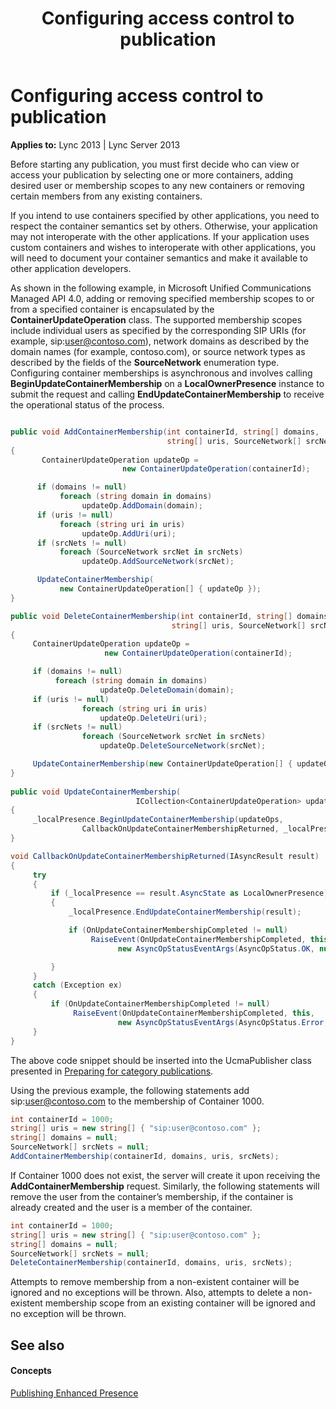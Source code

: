 ﻿---
title: Configuring access control to publication
TOCTitle: Configuring access control to publication
ms:assetid: cdb7f036-576f-4a7a-9dda-3753859de82d
ms:mtpsurl: https://msdn.microsoft.com/en-us/library/Dn454627(v=office.15)
ms:contentKeyID: 57092871
ms.date: 07/24/2014
mtps_version: v=office.15
dev_langs:
- csharp
---

# Configuring access control to publication


**Applies to:** Lync 2013 | Lync Server 2013

Before starting any publication, you must first decide who can view or access your publication by selecting one or more containers, adding desired user or membership scopes to any new containers or removing certain members from any existing containers.

If you intend to use containers specified by other applications, you need to respect the container semantics set by others. Otherwise, your application may not interoperate with the other applications. If your application uses custom containers and wishes to interoperate with other applications, you will need to document your container semantics and make it available to other application developers.

As shown in the following example, in Microsoft Unified Communications Managed API 4.0, adding or removing specified membership scopes to or from a specified container is encapsulated by the **ContainerUpdateOperation** class. The supported membership scopes include individual users as specified by the corresponding SIP URIs (for example, sip:user@contoso.com), network domains as described by the domain names (for example, contoso.com), or source network types as described by the fields of the **SourceNetwork** enumeration type. Configuring container memberships is asynchronous and involves calling **BeginUpdateContainerMembership** on a **LocalOwnerPresence** instance to submit the request and calling **EndUpdateContainerMembership** to receive the operational status of the process.

``` csharp

public void AddContainerMembership(int containerId, string[] domains, 
                                   string[] uris, SourceNetwork[] srcNets)
{
       ContainerUpdateOperation updateOp = 
                         new ContainerUpdateOperation(containerId);

      if (domains != null)
           foreach (string domain in domains)
                updateOp.AddDomain(domain);
      if (uris != null)
           foreach (string uri in uris)
                updateOp.AddUri(uri);
      if (srcNets != null)
           foreach (SourceNetwork srcNet in srcNets)
                updateOp.AddSourceNetwork(srcNet);

      UpdateContainerMembership(
           new ContainerUpdateOperation[] { updateOp });
}

public void DeleteContainerMembership(int containerId, string[] domains, 
                                    string[] uris, SourceNetwork[] srcNets)
{
     ContainerUpdateOperation updateOp = 
                     new ContainerUpdateOperation(containerId);

     if (domains != null)
          foreach (string domain in domains)
                    updateOp.DeleteDomain(domain);
     if (uris != null)
                foreach (string uri in uris)
                    updateOp.DeleteUri(uri);
     if (srcNets != null)
                foreach (SourceNetwork srcNet in srcNets)
                    updateOp.DeleteSourceNetwork(srcNet);

     UpdateContainerMembership(new ContainerUpdateOperation[] { updateOp });
}
      
public void UpdateContainerMembership(
                            ICollection<ContainerUpdateOperation> updateOps)
{
     _localPresence.BeginUpdateContainerMembership(updateOps,
                CallbackOnUpdateContainerMembershipReturned, _localPresence);
}

void CallbackOnUpdateContainerMembershipReturned(IAsyncResult result)
{
     try
     {
         if (_localPresence == result.AsyncState as LocalOwnerPresence)
         {
             _localPresence.EndUpdateContainerMembership(result);

             if (OnUpdateContainerMembershipCompleted != null)
                  RaiseEvent(OnUpdateContainerMembershipCompleted, this,
                        new AsyncOpStatusEventArgs(AsyncOpStatus.OK, null));

         }
     }
     catch (Exception ex)
     {
         if (OnUpdateContainerMembershipCompleted != null)
              RaiseEvent(OnUpdateContainerMembershipCompleted, this,
                        new AsyncOpStatusEventArgs(AsyncOpStatus.Error, ex));
     }
}
```

The above code snippet should be inserted into the UcmaPublisher class presented in [Preparing for category publications](preparing-for-category-publications.md).

Using the previous example, the following statements add sip:user@contoso.com to the membership of Container 1000.

``` csharp
int containerId = 1000;
string[] uris = new string[] { "sip:user@contoso.com" };
string[] domains = null;
SourceNetwork[] srcNets = null;
AddContainerMembership(containerId, domains, uris, srcNets);
```

If Container 1000 does not exist, the server will create it upon receiving the **AddContainerMembership** request. Similarly, the following statements will remove the user from the container’s membership, if the container is already created and the user is a member of the container.

``` csharp
int containerId = 1000;
string[] uris = new string[] { "sip:user@contoso.com" };
string[] domains = null;
SourceNetwork[] srcNets = null;
DeleteContainerMembership(containerId, domains, uris, srcNets);
```

Attempts to remove membership from a non-existent container will be ignored and no exceptions will be thrown. Also, attempts to delete a non-existent membership scope from an existing container will be ignored and no exception will be thrown.

## See also

#### Concepts

[Publishing Enhanced Presence](publishing-enhanced-presence.md)


